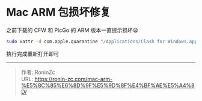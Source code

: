 # Mac ARM 包损坏修复


之前下载的 CFW 和 PicGo 的 ARM 版本一直提示损坏😫

```bash
sudo xattr -d com.apple.quarantine "/Applications/Clash for Windows.app"
```

执行完成重新打开即可

---

> 作者: RoninZc  
> URL: https://ronin-zc.com/mac-arm-%E5%8C%85%E6%8D%9F%E5%9D%8F%E4%BF%AE%E5%A4%8D/  

